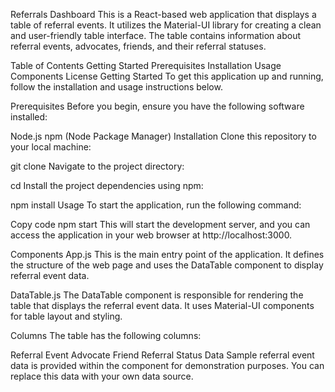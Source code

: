 Referrals Dashboard
This is a React-based web application that displays a table of referral events. It utilizes the Material-UI library for creating a clean and user-friendly table interface. The table contains information about referral events, advocates, friends, and their referral statuses.

Table of Contents
Getting Started
Prerequisites
Installation
Usage
Components
License
Getting Started
To get this application up and running, follow the installation and usage instructions below.

Prerequisites
Before you begin, ensure you have the following software installed:

Node.js
npm (Node Package Manager)
Installation
Clone this repository to your local machine:

git clone <repository-url>
Navigate to the project directory:

cd <project-directory>
Install the project dependencies using npm:

npm install
Usage
To start the application, run the following command:

Copy code
npm start
This will start the development server, and you can access the application in your web browser at http://localhost:3000.

Components
App.js
This is the main entry point of the application. It defines the structure of the web page and uses the DataTable component to display referral event data.

DataTable.js
The DataTable component is responsible for rendering the table that displays the referral event data. It uses Material-UI components for table layout and styling.

Columns
The table has the following columns:

Referral Event
Advocate
Friend
Referral Status
Data
Sample referral event data is provided within the component for demonstration purposes. You can replace this data with your own data source.
